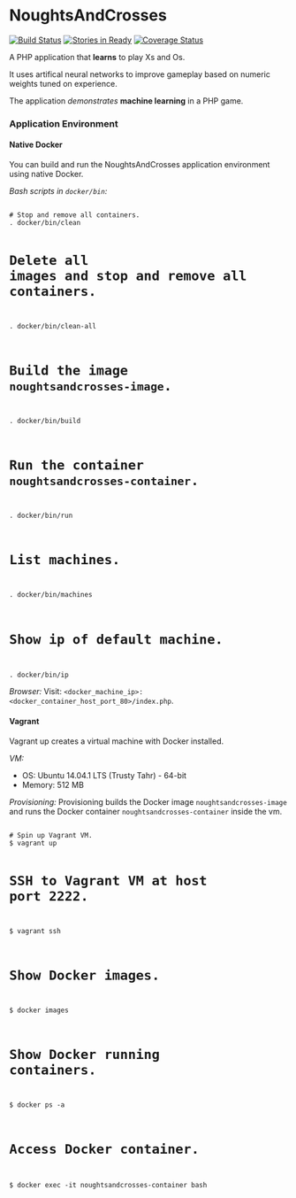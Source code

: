 NoughtsAndCrosses
=================

[![Build Status](https://travis-ci.org/ericmdev/NoughtsAndCrosses.svg?branch=master)](https://travis-ci.org/ericmdev/NoughtsAndCrosses)
[![Stories in Ready](https://badge.waffle.io/ericmdev/NoughtsAndCrosses.png?label=ready&title=Ready)](http://waffle.io/ericmdev/NoughtsAndCrosses)
[![Coverage Status](https://coveralls.io/repos/ericmdev/NoughtsAndCrosses/badge.svg?branch=develop&service=github)](https://coveralls.io/github/ericmdev/NoughtsAndCrosses?branch=develop)

A PHP application that **learns** to play Xs and Os.

It uses artifical neural networks to improve gameplay based on numeric weights tuned on experience.

The application *demonstrates* **machine learning** in a PHP game.

### Application Environment

#### Native Docker

You can build and run the NoughtsAndCrosses application environment using native Docker.

*Bash scripts in `docker/bin`:*

<code>
# Stop and remove all containers.
. docker/bin/clean

# Delete all images and stop and remove all containers.
. docker/bin/clean-all

# Build the image `noughtsandcrosses-image`.
. docker/bin/build

# Run the container `noughtsandcrosses-container`.
. docker/bin/run

# List machines.
. docker/bin/machines

# Show ip of default machine.
. docker/bin/ip
</code>

*Browser:*
Visit: `<docker_machine_ip>:<docker_container_host_port_80>/index.php`.

#### Vagrant

Vagrant up creates a virtual machine with Docker installed.

*VM:*
- OS: Ubuntu 14.04.1 LTS (Trusty Tahr) - 64-bit
- Memory: 512 MB

*Provisioning:*
Provisioning builds the Docker image `noughtsandcrosses-image` and runs the Docker container `noughtsandcrosses-container` inside the vm.

<code>
# Spin up Vagrant VM.
$ vagrant up

# SSH to Vagrant VM at host port 2222.
$ vagrant ssh

# Show Docker images.
$ docker images

# Show Docker running containers.
$ docker ps -a

# Access Docker container.
$ docker exec -it noughtsandcrosses-container bash    
</code>

